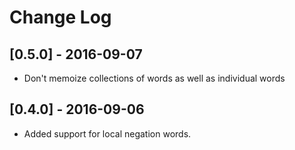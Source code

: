 # Change Log

## [0.5.0] - 2016-09-07

- Don't memoize collections of words as well as individual words

## [0.4.0] - 2016-09-06

- Added support for local negation words.
